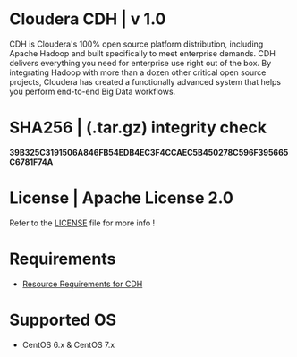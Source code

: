 # Cloudera CDH | v 1.0
CDH is Cloudera's 100% open source platform distribution, including Apache Hadoop and built specifically to meet enterprise demands. CDH delivers everything you need for enterprise use right out of the box. By integrating Hadoop with more than a dozen other critical open source projects, Cloudera has created a functionally advanced system that helps you perform end-to-end Big Data workflows.

# SHA256 | (.tar.gz) integrity check
**39B325C3191506A846FB54EDB4EC3F4CCAEC5B450278C596F395665C6781F74A**

# License | Apache License 2.0
Refer to the [LICENSE](https://github.com/krakky/cloudera_cdh/blob/master/LICENSE) file for more info !

# Requirements
- [Resource Requirements for CDH](https://www.cloudera.com/documentation/enterprise/release-notes/topics/rn_consolidated_pcm.html#concept_kr3_w13_hw)

# Supported OS
- CentOS 6.x & CentOS 7.x
